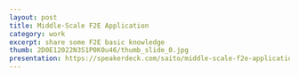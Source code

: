 ```yaml
---
layout: post
title: Middle-Scale F2E Application
category: work
excerpt: share some F2E basic knowledge
thumb: 2D0E12022N3S1P0K0u46/thumb_slide_0.jpg
presentation: https://speakerdeck.com/saito/middle-scale-f2e-application
---
```

